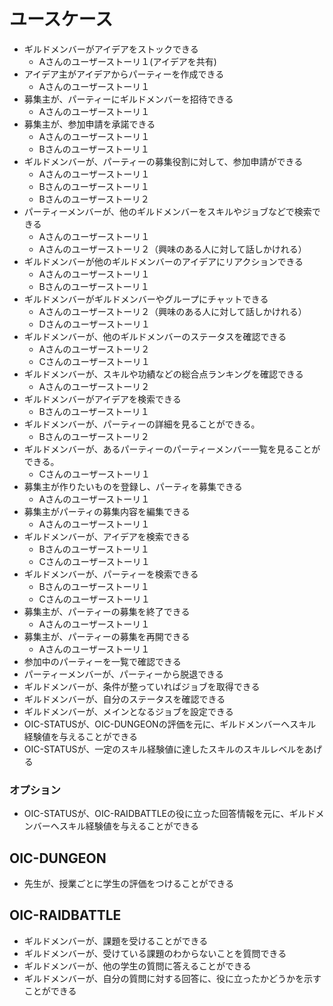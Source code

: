 # ユースケース

- ギルドメンバーがアイデアをストックできる
    - Aさんのユーザーストーリ１(アイデアを共有)
- アイデア主がアイデアからパーティーを作成できる
    - Aさんのユーザーストーリ１
- 募集主が、パーティーにギルドメンバーを招待できる
    - Aさんのユーザーストーリ１
- 募集主が、参加申請を承諾できる
    - Aさんのユーザーストーリ１
    - Bさんのユーザーストーリ１
- ギルドメンバーが、パーティーの募集役割に対して、参加申請ができる
    - Aさんのユーザーストーリ１
    - Bさんのユーザーストーリ１
    - Bさんのユーザーストーリ２
- パーティーメンバーが、他のギルドメンバーをスキルやジョブなどで検索できる
    - Aさんのユーザーストーリ１
    - Aさんのユーザーストーリ２（興味のある人に対して話しかけれる）
- ギルドメンバーが他のギルドメンバーのアイデアにリアクションできる
    - Aさんのユーザーストーリ１
    - Bさんのユーザーストーリ１
- ギルドメンバーがギルドメンバーやグループにチャットできる
    - Aさんのユーザーストーリ２（興味のある人に対して話しかけれる）
    - Dさんのユーザーストーリ１
- ギルドメンバーが、他のギルドメンバーのステータスを確認できる
    - Aさんのユーザーストーリ２
    - Cさんのユーザーストーリ１
- ギルドメンバーが、スキルや功績などの総合点ランキングを確認できる
    - Aさんのユーザーストーリ２
- ギルドメンバーがアイデアを検索できる
    - Bさんのユーザーストーリ１
- ギルドメンバーが、パーティーの詳細を見ることができる。
    - Bさんのユーザーストーリ２    
- ギルドメンバーが、あるパーティーのパーティーメンバー一覧を見ることができる。
    - Cさんのユーザーストーリ１    
- 募集主が作りたいものを登録し、パーティを募集できる
    - Aさんのユーザーストーリ１
- 募集主がパーティの募集内容を編集できる
    - Aさんのユーザーストーリ１
- ギルドメンバーが、アイデアを検索できる
    - Bさんのユーザーストーリ１
    - Cさんのユーザーストーリ１
- ギルドメンバーが、パーティーを検索できる
    - Bさんのユーザーストーリ１
    - Cさんのユーザーストーリ１
- 募集主が、パーティーの募集を終了できる
    - Aさんのユーザーストーリ１
- 募集主が、パーティーの募集を再開できる
    - Aさんのユーザーストーリ１
- 参加中のパーティーを一覧で確認できる    
- パーティーメンバーが、パーティーから脱退できる
- ギルドメンバーが、条件が整っていればジョブを取得できる
- ギルドメンバーが、自分のステータスを確認できる
- ギルドメンバーが、メインとなるジョブを設定できる
- OIC-STATUSが、OIC-DUNGEONの評価を元に、ギルドメンバーへスキル経験値を与えることができる
- OIC-STATUSが、一定のスキル経験値に達したスキルのスキルレベルをあげる

### オプション
- OIC-STATUSが、OIC-RAIDBATTLEの役に立った回答情報を元に、ギルドメンバーへスキル経験値を与えることができる

## OIC-DUNGEON

- 先生が、授業ごとに学生の評価をつけることができる

## OIC-RAIDBATTLE

- ギルドメンバーが、課題を受けることができる
- ギルドメンバーが、受けている課題のわからないことを質問できる
- ギルドメンバーが、他の学生の質問に答えることができる
- ギルドメンバーが、自分の質問に対する回答に、役に立ったかどうかを示すことができる
